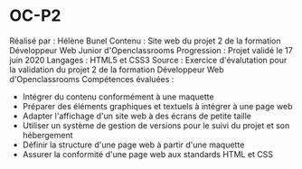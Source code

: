 # OC-P2
Réalisé par : Hélène Bunel
Contenu : Site web du projet 2 de la formation Développeur Web Junior d'Openclassrooms
Progression : Projet validé le 17 juin 2020
Langages : HTML5 et CSS3
Source : Exercice d'évalutation pour la validation du projet 2 de la formation Développeur Web d'Openclassrooms
Compétences évaluées :
- Intégrer du contenu conformément à une maquette
- Préparer des éléments graphiques et textuels à intégrer à une page web
- Adapter l'affichage d'un site web à des écrans de petite taille
- Utiliser un système de gestion de versions pour le suivi du projet et son hébergement
- Définir la structure d'une page web à partir d'une maquette
- Assurer la conformité d'une page web aux standards HTML et CSS         
